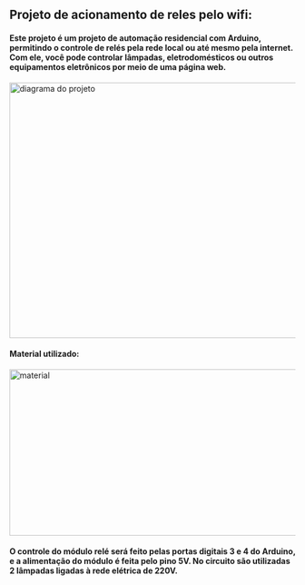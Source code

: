 <h2><strong>Projeto de acionamento de reles pelo wifi: </strong></h2>
<h4>Este projeto &eacute; um projeto de automa&ccedil;&atilde;o residencial com Arduino, permitindo o controle de rel&eacute;s pela rede local ou at&eacute; mesmo pela internet. Com ele, voc&ecirc; pode controlar l&acirc;mpadas, eletrodom&eacute;sticos ou outros equipamentos eletr&ocirc;nicos por meio de uma p&aacute;gina web.</h4>
<p><img src="https://github.com/guilhermerre/projeto-de-automacao-residencial/blob/master/acionamento_de_rele_por_wifi/diagrama%20do%20projeto.png" alt="diagrama do projeto" width="3975" height="450" /></p>
<h4>Material utilizado:</h4>


<p><img src="https://uploads.filipeflop.com/2015/11/automa%C3%A7%C3%A3o-residencial-com-arduino-01.png" alt="material" width="595" height="293" /></p>
<h4>O controle do m&oacute;dulo rel&eacute; ser&aacute; feito pelas portas digitais 3 e 4 do Arduino, e a alimenta&ccedil;&atilde;o do m&oacute;dulo &eacute; feita pelo pino 5V. No circuito s&atilde;o utilizadas 2 l&acirc;mpadas ligadas &agrave; rede el&eacute;trica de 220V.</h4>

